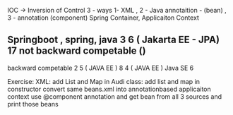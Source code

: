 IOC -> Inversion of Control
3 - ways
1- XML , 2 - Java annotaition - (bean) , 3 - annotation (component)
Spring Container, Applicaiton Context

Springboot , spring, java
    3           6 ( Jakarta EE - JPA)       17
not backward competable ()
----------------------------
backward competable
    2           5 ( JAVA EE )      8
                4 ( JAVA EE ) Java SE      6


Exercise:
XML: add List and Map in Audi class: add list and map in constructor
convert same beans.xml into annotationbased applicaiton context
use @component annotation and get bean from all 3 sources 
and print those beans